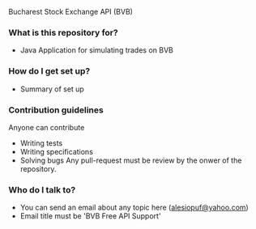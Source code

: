 Bucharest Stock Exchange API (BVB)

### What is this repository for? ###

* Java Application for simulating trades on BVB

### How do I get set up? ###

* Summary of set up

### Contribution guidelines ###

Anyone can contribute
* Writing tests
* Writing specifications
* Solving bugs
Any pull-request must be review by the onwer of the repository.

### Who do I talk to? ###

* You can send an email about any topic here (alesiopuf@yahoo.com)
* Email title must be 'BVB Free API Support'
